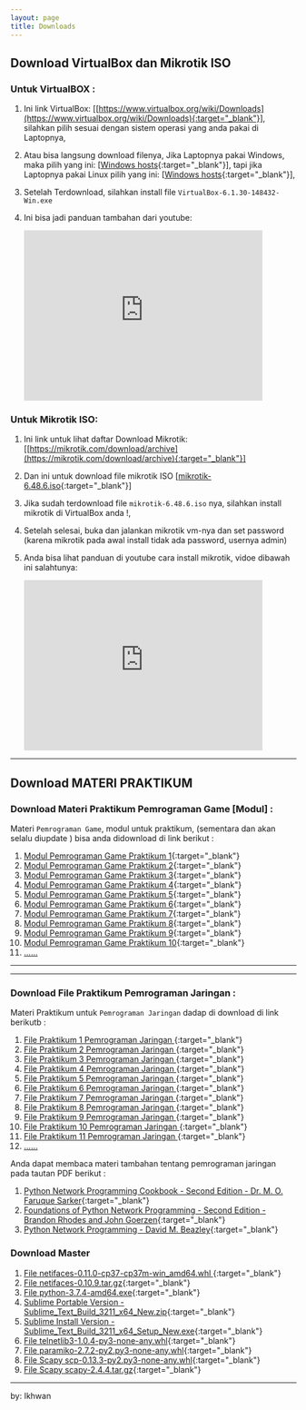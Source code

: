 ```yaml
---
layout: page
title: Downloads
---
```


<!-- <a href="#vbox">Go To Download VirtualBox link</a> -->

<a name="vbox"></a>

## Download VirtualBox dan Mikrotik ISO

### Untuk VirtualBOX : 
1. Ini link VirtualBox: [[https://www.virtualbox.org/wiki/Downloads](https://www.virtualbox.org/wiki/Downloads){:target="_blank"}], silahkan pilih sesuai dengan sistem operasi yang anda pakai di Laptopnya, 
2. Atau bisa langsung download filenya, Jika Laptopnya pakai Windows, maka pilih yang ini: [[Windows hosts](https://download.virtualbox.org/virtualbox/6.1.30/VirtualBox-6.1.30-148432-Win.exe){:target="_blank"}], tapi jika Laptopnya pakai Linux pilih yang ini: [[Windows hosts](https://www.virtualbox.org/wiki/Linux_Downloads){:target="_blank"}],
3. Setelah Terdownload, silahkan install file `VirtualBox-6.1.30-148432-Win.exe`
4. Ini bisa jadi panduan tambahan dari youtube: 

    <iframe width="420" height="300" src="http://www.youtube.com/embed/hDMGKaa3hc4" frameborder="0" allowfullscreen></iframe>



### Untuk Mikrotik ISO: 

1. Ini link untuk lihat daftar Download Mikrotik: [[https://mikrotik.com/download/archive](https://mikrotik.com/download/archive){:target="_blank"}]
2. Dan ini untuk download file mikrotik ISO [[mikrotik-6.48.6.iso](https://download.mikrotik.com/routeros/6.48.6/mikrotik-6.48.6.iso){:target="_blank"}]
3. Jika sudah terdownload file `mikrotik-6.48.6.iso` nya, silahkan install mikrotik di VirtualBox anda !,
4. Setelah selesai, buka dan jalankan mikrotik vm-nya dan set password (karena mikrotik pada awal install tidak ada password, usernya admin)
5. Anda bisa lihat panduan di youtube cara install mikrotik, vidoe dibawah ini salahtunya:

    <iframe width="420" height="300" src="http://www.youtube.com/embed/rT2ikfOMjI4" frameborder="0" allowfullscreen></iframe>



***

## Download MATERI PRAKTIKUM 

### Download Materi Praktikum <b>Pemrograman Game</b> [Modul] :

Materi `Pemrograman Game`, modul untuk praktikum, (sementara dan akan selalu diupdate ) bisa anda didownload di link berikut :

1. [Modul Pemrograman Game Praktikum 1](assets/reff/pgame/Modul_Pgame_prak_1.pdf){:target="_blank"}
1. [Modul Pemrograman Game Praktikum 2](assets/reff/pgame/Modul_Pgame_prak_2.pdf){:target="_blank"}
1. [Modul Pemrograman Game Praktikum 3](assets/reff/pgame/Modul_Pgame_prak_3.pdf){:target="_blank"}
1. [Modul Pemrograman Game Praktikum 4](assets/reff/pgame/Modul_Pgame_prak_4.pdf){:target="_blank"}
1. [Modul Pemrograman Game Praktikum 5](assets/reff/pgame/Modul_Pgame_prak_5.pdf){:target="_blank"}
1. [Modul Pemrograman Game Praktikum 6](assets/reff/pgame/Modul_Pgame_prak_6.pdf){:target="_blank"}
1. [Modul Pemrograman Game Praktikum 7](assets/reff/pgame/Modul_Pgame_prak_7.pdf){:target="_blank"}
1. [Modul Pemrograman Game Praktikum 8](assets/reff/pgame/Modul_Pgame_prak_8.pdf){:target="_blank"}
1. [Modul Pemrograman Game Praktikum 9](assets/reff/pgame/Modul_Pgame_prak_9.pdf){:target="_blank"}
1. [Modul Pemrograman Game Praktikum 10](assets/reff/pgame/Modul_Pgame_prak_10.pdf){:target="_blank"}
2. <a href="#" onclick="alert('Baaaaa..!, Kocong to...:).');">......</a>



***
***


### Download File Praktikum <b>Pemrograman Jaringan </b> :

Materi Praktikum untuk `Pemrograman Jaringan` dadap di download di link berikutb :

1. [File  Praktikum 1 Pemrograman Jaringan ](assets/reff/pjar/Praktikum_PJar_1.pdf){:target="_blank"}
1. [File  Praktikum 2 Pemrograman Jaringan ](assets/reff/pjar/Praktikum_PJar_2.pdf){:target="_blank"}
1. [File  Praktikum 3 Pemrograman Jaringan ](assets/reff/pjar/Praktikum_PJar_3.pdf){:target="_blank"}
1. [File  Praktikum 4 Pemrograman Jaringan ](assets/reff/pjar/Praktikum_PJar_4.pdf){:target="_blank"}
1. [File  Praktikum 5 Pemrograman Jaringan ](assets/reff/pjar/Praktikum_PJar_5.pdf){:target="_blank"}
1. [File  Praktikum 6 Pemrograman Jaringan ](assets/reff/pjar/Praktikum_PJar_6.pdf){:target="_blank"}
1. [File  Praktikum 7 Pemrograman Jaringan ](assets/reff/pjar/Praktikum_PJar_7.pdf){:target="_blank"}
1. [File  Praktikum 8 Pemrograman Jaringan ](assets/reff/pjar/Praktikum_PJar_8.pdf){:target="_blank"}
1. [File  Praktikum 9 Pemrograman Jaringan ](assets/reff/pjar/Praktikum_PJar_9.pdf){:target="_blank"}
1. [File  Praktikum 10 Pemrograman Jaringan ](assets/reff/pjar/Praktikum_PJar_10.pdf){:target="_blank"}
1. [File  Praktikum 11 Pemrograman Jaringan ](assets/reff/pjar/Praktikum_PJar_11.pdf){:target="_blank"}
2. <a href="#" onclick="alert('Baaaaa......~!, Kocong to...:).');">......</a>


Anda dapat membaca materi tambahan tentang pemrograman jaringan pada tautan PDF berikut  :

1. [Python Network Programming Cookbook - Second Edition - Dr. M. O. Faruque Sarker](assets/reff/pjar/PythonNetworkProgramming_SecondEdition_Ekstra.pdf){:target="_blank"}
1. [Foundations of Python Network Programming - Second Edition - Brandon Rhodes and John Goerzen](assets/reff/pjar/Foundations_of_Python_Network_Programming_Second_Edition_2010.pdf){:target="_blank"}
2. [Python Network Programming - David M. Beazley](assets/reff/pjar/Python_NetBinder_Ekstra.pdf){:target="_blank"}


### Download Master

1. [File netifaces-0.11.0-cp37-cp37m-win_amd64.whl ](assets/reff/master/netifaces-0.11.0-cp37-cp37m-win_amd64.whl){:target="_blank"}
2. [File netifaces-0.10.9.tar.gz](assets/reff/master/netifaces-0.10.9.tar.gz){:target="_blank"}
3. [File python-3.7.4-amd64.exe](assets/reff/master/python-3.7.4-amd64.exe){:target="_blank"}
4. [Sublime Portable Version - Sublime_Text_Build_3211_x64_New.zip](assets/reff/master/Sublime_Text_Build_3211_x64_New.zip){:target="_blank"}
5. [Sublime Install Version - Sublime_Text_Build_3211_x64_Setup_New.exe](assets/reff/master/Sublime_Text_Build_3211_x64_Setup_New.exe){:target="_blank"}
1. [File telnetlib3-1.0.4-py3-none-any.whl](assets/reff/master/telnetlib3-1.0.4-py3-none-any.whl){:target="_blank"}
1. [File paramiko-2.7.2-py2.py3-none-any.whl](assets/reff/master/paramiko-2.7.2-py2.py3-none-any.whl){:target="_blank"}
1. [File Scapy scp-0.13.3-py2.py3-none-any.whl](assets/reff/master/scp-0.13.3-py2.py3-none-any.whl){:target="_blank"}
1. [File Scapy scapy-2.4.4.tar.gz](assets/reff/master/scapy-2.4.4.tar.gz){:target="_blank"}



<!-- 
1. [File modul python Paramiko](assets/reff/master/paramiko/cryptography-36.0.0-cp36-abi3-manylinux_2_24_x86_64.whl){:target="_blank"}
1. [File modul python Paramiko](assets/reff/master/paramiko/paramiko-2.8.1-py2.py3-none-any.whl){:target="_blank"}
1. [File modul python Paramiko](assets/reff/master/paramiko/PyNaCl-1.4.0-cp35-abi3-manylinux1_x86_64.whl){:target="_blank"}
1. [File modul python Paramiko](assets/reff/master/paramiko/cffi-1.15.0-cp310-cp310-manylinux_2_12_x86_64.manylinux2010_x86_64.whl){:target="_blank"}
1. [File modul python Paramiko](assets/reff/master/paramiko/bcrypt-3.2.0-cp36-abi3-manylinux2010_x86_64.whl){:target="_blank"}
1. [File modul python Paramiko](assets/reff/master/paramiko/six-1.16.0-py2.py3-none-any.whl){:target="_blank"}
1. [File modul python Paramiko](assets/reff/master/paramiko/pycparser-2.21-py2.py3-none-any.whl){:target="_blank"}
1. [File modul python Paramiko](assets/reff/master/paramiko-2.7.2-py2.py3-none-any.whl){:target="_blank"}
 -->

<!--1. [File {:target="_blank"}python-3.7.8-amd64.exe](assets/reff/master/python-3.7.8-amd64.exe){:target="_blank"}-->

<!--1. [File python-3.7.9-amd64.exe](assets/reff/master/python-3.7.9-amd64.exe){:target="_blank"}-->
<!--1. [File python-3.8.5-amd64.exe](assets/reff/master/python-3.8.5-amd64.exe){:target="_blank"}-->



***
by: Ikhwan
